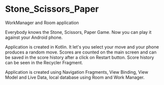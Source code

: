 # Stone_Scissors_Paper
 WorkManager and Room application

Everybody knows the Stone, Scissors, Paper Game.
Now you can play it against your Android phone.

Application is created in Kotlin. It let's you select your move and your phone produces a random move.
Scores are counted on the main screen and can be saved in the score history after a click on Restart button.
Score history can be seen in the Recycler Fragment.

Application is created using Navigation Fragments, View Binding,
View Model and Live Data, local database using Room and Work Manager.
